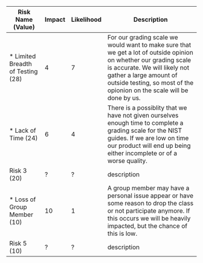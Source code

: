 |Risk Name (Value)      |Impact |Likelihood |Description |
|-----------------------|-------|-----------|------------|
|* Limited Breadth of Testing (28)| 4 | 7 | For our grading scale we would want to make sure that we get a lot of outside opinion on whether our grading scale is accurate. We will likely not gather a large amount of outside testing, so most of the opionion on the scale will be done by us. |
|* Lack of Time (24)| 6 | 4 | There is a possiblity that we have not given ourselves enough time to complete a grading scale for the NIST guides. If we are low on time our product will end up being either incomplete or of a worse quality. |
|Risk 3 (20)| ? | ? | description |
|* Loss of Group Member (10) | 10 | 1 | A group member may have a personal issue appear or have some reason to drop the class or not participate anymore. If this occurs we will be heavily impacted, but the chance of this is low. |
|Risk 5 (10)| ? | ? | description |
